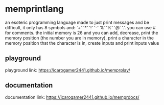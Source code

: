 # memprintlang
an esoteric programming language made to just print messages and be difficult, it only has 8 symbols and: '+' '*' '!' '-' '&amp;' '%' '@' '.'. you can use # for comments. the initial memory is 26 and you can add, decrease, print the memory position (the number you are in memory), print a character in the memory position that the character is in, create inputs and print inputs value

## playground
playground link: https://icarogamer2441.github.io/memprplay/

## documentation
documentation link: https://icarogamer2441.github.io/memprdocs/
